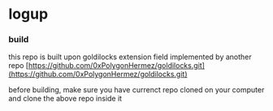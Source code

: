 # logup

### build
this repo is built upon goldilocks extension field implemented by another repo [https://github.com/0xPolygonHermez/goldilocks.git](https://github.com/0xPolygonHermez/goldilocks.git)

before building, make sure you have currenct repo cloned on your computer and clone the above repo inside it